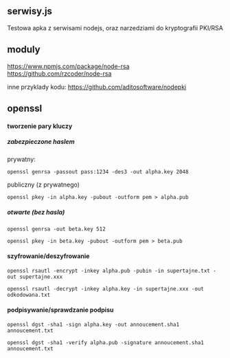 


## serwisy.js

Testowa apka z serwisami nodejs, oraz 
narzedziami do kryptografii PKI/RSA


## moduly
https://www.npmjs.com/package/node-rsa
https://github.com/rzcoder/node-rsa

inne przyklady kodu:
https://github.com/aditosoftware/nodepki

## openssl

#### tworzenie pary kluczy

##### zabezpieczone haslem
prywatny: 

`openssl genrsa -passout pass:1234 -des3 -out alpha.key 2048`

publiczny (z prywatnego)

`openssl pkey -in alpha.key -pubout -outform pem > alpha.pub
`

##### otwarte (bez hasla)

`openssl genrsa -out beta.key 512`


`openssl pkey -in beta.key -pubout -outform pem > beta.pub`


#### szyfrowanie/deszyfrowanie

`openssl rsautl -encrypt -inkey alpha.pub -pubin -in supertajne.txt -out supertajne.xxx`

`openssl rsautl -decrypt -inkey alpha.key -in supertajne.xxx -out odkodowana.txt`

#### podpisywanie/sprawdzanie podpisu

`openssl dgst -sha1 -sign alpha.key -out annoucement.sha1 annoucement.txt
`

`openssl dgst -sha1 -verify alpha.pub -signature annoucement.sha1 annoucement.txt
`